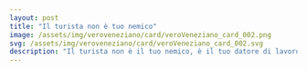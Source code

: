 ```yaml
---
layout: post
title: "Il turista non è tuo nemico"
image: /assets/img/veroveneziano/card/veroVeneziano_card_002.png
svg: /assets/img/veroveneziano/card/veroVeneziano_card_002.svg
description: "Il turista non è il tuo nemico, è il tuo datore di lavoro"
---
```

